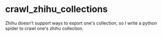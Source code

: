 crawl_zhihu_collections
=======================

Zhihu doesn't support ways to export one's collection, so I write a python spider to crawl one's zhihu collection. 

